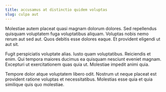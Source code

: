 ```yaml
---
title: accusamus at distinctio quidem voluptas
slug: culpa aut
---
```


Molestiae autem placeat quasi magnam dolorum dolores. Sed repellendus quisquam voluptatem fuga voluptatibus aliquam. Voluptas nobis nemo rerum aut sed aut. Quos debitis esse dolores eaque. Et provident eligendi ut aut sit.

Fugit perspiciatis voluptate alias. Iusto quam voluptatibus. Reiciendis et enim. Qui tempora maiores ducimus ea quisquam nesciunt eveniet magnam. Excepturi ut exercitationem quas quia ut. Molestiae impedit animi quia.

Tempore dolor atque voluptatem libero odit. Nostrum ut neque placeat est provident ratione voluptas et necessitatibus. Molestias esse quia et quia similique quis quo molestiae.
